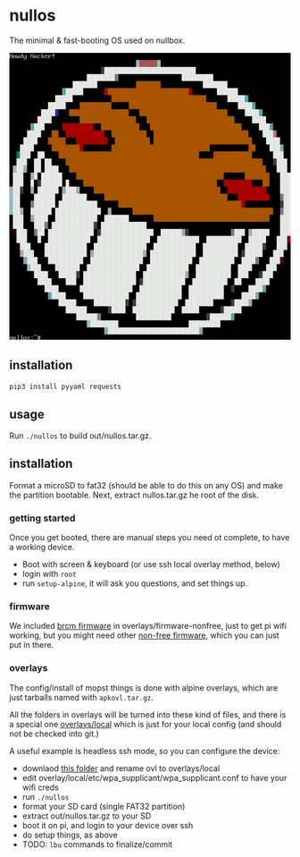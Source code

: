 # nullos

The minimal & fast-booting OS used on nullbox.

![screenshot](screenshot.png)

## installation

```
pip3 install pyyaml requests
```

## usage

Run `./nullos` to build out/nullos.tar.gz.


## installation

Format a microSD to fat32 (should be able to do this on any OS) and make the partition bootable. Next, extract nullos.tar.gz he root of the disk.

### getting started

Once you get booted, there are manual steps you need ot complete, to have a working device.

- Boot with screen & keyboard (or use ssh local overlay method, below)
- login with `root`
- run `setup-alpine`, it will ask you questions, and set things up.

### firmware

We included [brcm firmware](http://static.sevangelatos.com/raspberry_pi_firmware.tar.bz2) in overlays/firmware-nonfree, just to get pi wifi working, but you might need other [non-free firmware](https://github.com/wkennington/linux-firmware), which you can just put in there.


### overlays

The config/install of mopst things is done with alpine overlays, which are just tarballs named with `apkovl.tar.gz`.

All the folders in overlays will be turned into these kind of files, and there is a special one [overlays/local](overlays/local) which is just for your local config (and should not be checked into git.)

A useful example is headless ssh mode, so you can configure the device:

- downlaod [this folder](https://github.com/mesca/alpine_headless/tree/master/ovl) and rename ovl to overlays/local
- edit overlay/local/etc/wpa_supplicant/wpa_supplicant.conf to have your wifi creds
- run `./nullos`
- format your SD card (single FAT32 partition)
- extract out/nullos.tar.gz to your SD
- boot it on pi, and login to your device over ssh
- do setup things, as above
- TODO: `lbu` commands to finalize/commit